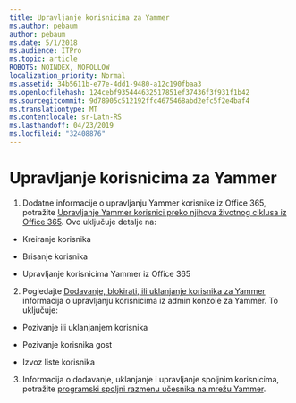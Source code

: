 ```yaml
---
title: Upravljanje korisnicima za Yammer
ms.author: pebaum
author: pebaum
ms.date: 5/1/2018
ms.audience: ITPro
ms.topic: article
ROBOTS: NOINDEX, NOFOLLOW
localization_priority: Normal
ms.assetid: 34b5611b-e77e-4dd1-9480-a12c190fbaa3
ms.openlocfilehash: 124cebf935444632517851ef37436f3f931f1b42
ms.sourcegitcommit: 9d78905c512192ffc4675468abd2efc5f2e4baf4
ms.translationtype: MT
ms.contentlocale: sr-Latn-RS
ms.lasthandoff: 04/23/2019
ms.locfileid: "32408876"
---
```

# <a name="managing-yammer-users"></a>Upravljanje korisnicima za Yammer

1. Dodatne informacije o upravljanju Yammer korisnike iz Office 365, potražite [Upravljanje Yammer korisnici preko njihova životnog ciklusa iz Office 365](https://support.office.com/article/6c4c8fff-6444-404a-bffc-f9da0bcc3039). Ovo uključuje detalje na:
    
  - Kreiranje korisnika
    
  - Brisanje korisnika
    
  - Upravljanje korisnicima Yammer iz Office 365
    
2. Pogledajte [Dodavanje, blokirati, ili uklanjanje korisnika za Yammer](http://alchemyportal.azurewebsites.net/Rule/ManageYammer%20users%20across%20their%20lifecycle%20from%20Office%20365) informacija o upravljanju korisnicima iz admin konzole za Yammer. To uključuje: 
    
  - Pozivanje ili uklanjanjem korisnika
    
  - Pozivanje korisnika gost
    
  - Izvoz liste korisnika
    
3. Informacija o dodavanje, uklanjanje i upravljanje spoljnim korisnicima, potražite [programski spoljni razmenu učesnika na mrežu Yammer](https://support.office.com/article/423653bb-86b2-4eac-9d7e-dca121f7c16c).
    

